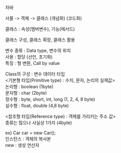 자바

사물  ->  객체   ->  클래스
(개념화)   (코드화)


클래스 : 속성(멤버변수), 기능(메서드)


클래스 구성,  클래스 확장,  클래스 활용



변수
종류 : Data type, 변수의 위치<br>
사용 : 할당 (선언, 초기화)<br>
특징 : 형 변환, Call by value



Class의 구성 : 변수 데이터 타입<br>
<기본형 타입(Primitive type) : 수치, 문자, 논리의 실제값><br>
논리형 : boolean (1byte)<br>
문자형 : char (2byte)<br>
정수형 : byte, short, int, long (1, 2, 4, 8 byte)<br>
실수형 : float, double (4,8 byte)

<참조형 타입(Reference type) : 객체를 가리키는 주소 값><br>
종류는 많으나 사실상 1가지 (4byte)


ex)
Car car = new Car();<br>
인스턴스 : 객체의 복사본<br>
new : 생성 연산자

